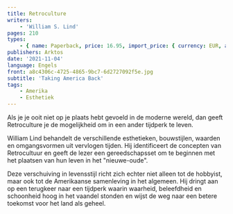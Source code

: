 ```yaml
---
title: Retroculture
writers:
    - 'William S. Lind'
pages: 210
types:
    - { name: Paperback, price: 16.95, import_price: { currency: EUR, amount: 13.2 }, isbn: 978-1-912975-30-3 }
publishers: Arktos
date: '2021-11-04'
language: Engels
front: a8c4306c-4725-4865-9bc7-6d2727092f5e.jpg
subtitle: 'Taking America Back'
tags:
    - Amerika
    - Esthetiek
---
```


Als je je ooit niet op je plaats hebt gevoeld in de moderne wereld, dan geeft Retroculture je de mogelijkheid om in een ander tijdperk te leven.

William Lind behandelt de verschillende esthetieken, bouwstijlen, waarden en omgangsvormen uit vervlogen tijden. Hij identificeert de concepten van Retrocultuur en geeft de lezer een gereedschapsset om te beginnen met het plaatsen van hun leven in het "nieuwe-oude".

Deze verschuiving in levensstijl richt zich echter niet alleen tot de hobbyist, maar ook tot de Amerikaanse samenleving in het algemeen. Hij dringt aan op een terugkeer naar een tijdperk waarin waarheid, beleefdheid en schoonheid hoog in het vaandel stonden en wijst de weg naar een betere toekomst voor het land als geheel.
